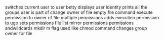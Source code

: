 switches current user to user betty
displays user identity
prints all the groups user is part of
change owner of file
empty file command
execute permission to owner of file
multiple permissions
adds execution permission to ugo
sets permissions
file list
mirror permissions
permissions andwildcards
mkdir m flag used like chmod command
changes group owner for file
